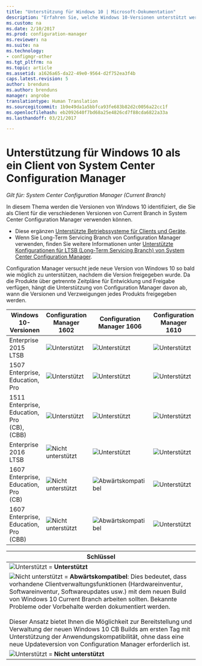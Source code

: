 ```yaml
---
title: "Unterstützung für Windows 10 | Microsoft-Dokumentation"
description: "Erfahren Sie, welche Windows 10-Versionen unterstützt werden, um den System Center Configuration Manager-Client auszuführen."
ms.custom: na
ms.date: 2/10/2017
ms.prod: configuration-manager
ms.reviewer: na
ms.suite: na
ms.technology:
- configmgr-other
ms.tgt_pltfrm: na
ms.topic: article
ms.assetid: a1626a65-da22-49e0-9564-d2f752ea3f4b
caps.latest.revision: 5
author: brenduns
ms.author: brenduns
manager: angrobe
translationtype: Human Translation
ms.sourcegitcommit: 1b9e49da1a5bbfca93fe683b82d2c0056a22cc1f
ms.openlocfilehash: eb2092640f7bd68a25e4826cd7f88cda6822a33a
ms.lasthandoff: 03/21/2017

---
```

# <a name="support-for-windows-10-as-a-client-of-system-center-configuration-manager"></a>Unterstützung für Windows 10 als ein Client von System Center Configuration Manager

*Gilt für: System Center Configuration Manager (Current Branch)*


 In diesem Thema werden die Versionen von Windows 10 identifiziert, die Sie als Client für die verschiedenen Versionen von Current Branch in System Center Configuration Manager verwenden können.

- Diese ergänzen [Unterstützte Betriebssysteme für Clients und Geräte](/sccm/core/plan-design/configs/supported-operating-systems-for-clients-and-devices).
- Wenn Sie Long-Term Servicing Branch von Configuration Manager verwenden, finden Sie weitere Informationen unter [Unterstützte Konfigurationen für LTSB (Long-Term Servicing Branch) von System Center Configuration Manager](/sccm/core/understand/supported-configurations-for-ltsb).

Configuration Manager versucht jede neue Version von Windows 10 so bald wie möglich zu unterstützen, nachdem die Version freigegeben wurde. Da die Produkte über getrennte Zeitpläne für Entwicklung und Freigabe verfügen, hängt die Unterstützung von Configuration Manager davon ab, wann die Versionen und Verzweigungen jedes Produkts freigegeben werden.  



|Windows 10-Versionen |Configuration Manager 1602|Configuration Manager 1606|Configuration Manager 1610|
|---------------------|-----|-----|-----|
|Enterprise 2015 LTSB |![Unterstützt](media/green_check.png) |![Unterstützt](media/green_check.png) |![Unterstützt](media/green_check.png) |
|1507 <br />Enterprise, Education, Pro | ![Unterstützt](media/green_check.png)| ![Unterstützt](media/green_check.png)|![Unterstützt](media/green_check.png) |
|1511 <br />Enterprise, Education, Pro <br />(CB), (CBB) |![Unterstützt](media/green_check.png) |![Unterstützt](media/green_check.png) |![Unterstützt](media/green_check.png) |
|Enterprise 2016 LTSB    |![Nicht unterstützt](media/Red_X.png) |![Unterstützt](media/green_check.png) | ![Unterstützt](media/green_check.png)|
|1607 <br />Enterprise, Education, Pro<br /> (CB)    |![Nicht unterstützt](media/Red_X.png) |![Abwärtskompatibel](media/blue_compat.png) |![Unterstützt](media/green_check.png) |
|1607 <br />Enterprise, Education, Pro <br />(CBB)    |![Nicht unterstützt](media/Red_X.png) |![Abwärtskompatibel](media/Red_X.png) |![Unterstützt](media/green_check.png) |


|Schlüssel|
|--|
|![Unterstützt](media/green_check.png) = **Unterstützt**  |
|![Nicht unterstützt](media/blue_compat.png)  = **Abwärtskompatibel**: Dies bedeutet, dass vorhandene Clientverwaltungsfunktionen (Hardwareinventur, Softwareinventur, Softwareupdates usw.) mit dem neuen Build von Windows 10 Current Branch arbeiten sollten. Bekannte Probleme oder Vorbehalte werden dokumentiert werden. <br><br>Dieser Ansatz bietet Ihnen die Möglichkeit zur Bereitstellung und Verwaltung der neuen Windows 10 CB Builds am ersten Tag mit Unterstützung der Anwendungskompatibilität, ohne dass eine neue Updateversion von Configuration Manager erforderlich ist. |
|![Unterstützt](media/Red_X.png) = **Nicht unterstützt**|


